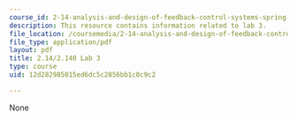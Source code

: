 ```yaml
---
course_id: 2-14-analysis-and-design-of-feedback-control-systems-spring-2014
description: This resource contains information related to lab 3.
file_location: /coursemedia/2-14-analysis-and-design-of-feedback-control-systems-spring-2014/12d282985015ed6dc5c2856bb1c0c9c2_MIT2_14S14_Lab_3.pdf
file_type: application/pdf
layout: pdf
title: 2.14/2.140 Lab 3
type: course
uid: 12d282985015ed6dc5c2856bb1c0c9c2

---
```

None